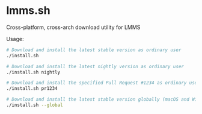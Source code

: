 # lmms.sh
Cross-platform, cross-arch download utility for LMMS

Usage:

```bash
# Download and install the latest stable version as ordinary user
./install.sh

# Download and install the latest nightly version as ordinary user
./install.sh nightly

# Download and install the specified Pull Request #1234 as ordinary user
./install.sh pr1234

# Download and install the latest stable version globally (macOS and Windows only)
./install.sh --global
```
